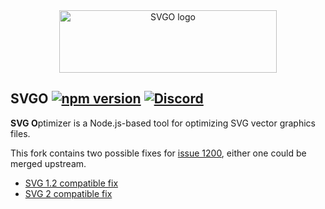 <div align="center">
  <img src="./logo/logo-web.svg" width="348.61" height="100" alt="SVGO logo"/>
</div>

## SVGO [![npm version](https://img.shields.io/npm/v/svgo)](https://npmjs.org/package/svgo) [![Discord](https://img.shields.io/discord/815166721315831868)](https://discord.gg/z8jX8NYxrE)

**SVG O**ptimizer is a Node.js-based tool for optimizing SVG vector graphics files.

This fork contains two possible fixes for [issue 1200](https://github.com/svg/svgo/issues/1200), either one could be merged upstream.
- [SVG 1.2 compatible fix](https://github.com/JTBrinkmann/svgo/tree/fix-reusePaths-svg1.2-compatible)
- [SVG 2 compatible fix](https://github.com/JTBrinkmann/svgo/tree/fix-reusePaths-svg2-compatible)